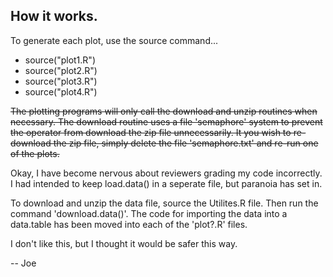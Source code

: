 ## How it works.

To generate each plot, use the source command...

* source("plot1.R")
* source("plot2.R")
* source("plot3.R")
* source("plot4.R")

~~The plotting programs will only call the download and unzip routines when 
necessary. The download routine uses a file 'semaphore' system to prevent the 
operator from download the zip file unnecessarily. It you wish to re-download 
the zip file, simply delete the file 'semaphore.txt' and re-run one of 
the plots.~~

Okay, I have become nervous about reviewers grading my code incorrectly. I had 
intended to keep load.data() in a seperate file, but paranoia has set in.

To download and unzip the data file, source the Utilites.R file. Then run the 
command 'download.data()'.  The code for importing the data into a data.table
has been moved into each of the 'plot?.R' files. 

I don't like this, but I thought it would be safer this way.

-- Joe

